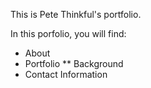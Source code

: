 This is Pete Thinkful's portfolio.

In this porfolio, you will find:
* About 
* Portfolio
** Background
* Contact Information
